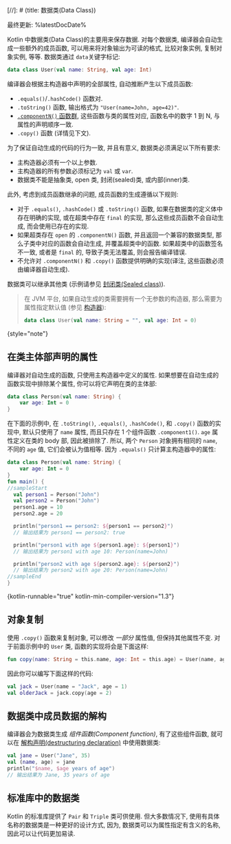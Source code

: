 [//]: # (title: 数据类(Data Class))

最终更新: %latestDocDate%

Kotlin 中数据类(Data Class)的主要用来保存数据.
对每个数据类, 编译器会自动生成一些额外的成员函数, 可以用来将对象输出为可读的格式, 比较对象实例, 复制对象实例, 等等.
数据类通过 `data`关键字标记:

```kotlin
data class User(val name: String, val age: Int)
```

编译器会根据主构造器中声明的全部属性, 自动推断产生以下成员函数:

* `.equals()`/`.hashCode()` 函数对.
* `.toString()` 函数, 输出格式为 `"User(name=John, age=42)"`.
* [`.componentN()` 函数群](destructuring-declarations.md),
  这些函数与类的属性对应, 函数名中的数字 1 到 N, 与属性的声明顺序一致.
* `.copy()` 函数 (详情见下文).

为了保证自动生成的代码的行为一致, 并且有意义, 数据类必须满足以下所有要求:

* 主构造器必须有一个以上参数.
* 主构造器的所有参数必须标记为 `val` 或 `var`.
* 数据类不能是抽象类, open 类, 封闭(sealed)类, 或内部(inner)类.

此外, 考虑到成员函数继承的问题, 成员函数的生成遵循以下规则:

* 对于 `.equals()`, `.hashCode()` 或 `.toString()` 函数, 如果在数据类的定义体中存在明确的实现,
  或在超类中存在 `final` 的实现, 那么这些成员函数不会自动生成, 而会使用已存在的实现.
* 如果超类存在 `open` 的 `.componentN()` 函数, 并且返回一个兼容的数据类型,
  那么子类中对应的函数会自动生成, 并覆盖超类中的函数. 如果超类中的函数签名不一致,
  或者是 `final` 的, 导致子类无法覆盖, 则会报告编译错误.
* 不允许对 `.componentN()` 和 `.copy()` 函数提供明确的实现(译注, 这些函数必须由编译器自动生成).

数据类可以继承其他类 (示例请参见 [封闭类(Sealed class)](sealed-classes.md)).

> 在 JVM 平台, 如果自动生成的类需要拥有一个无参数的构造器, 那么需要为属性指定默认值
> (参见 [构造器](classes.md#constructors)):
>
> ```kotlin
> data class User(val name: String = "", val age: Int = 0)
> ```
>
{style="note"}

## 在类主体部声明的属性

编译器对自动生成的函数, 只使用主构造器中定义的属性.
如果想要在自动生成的函数实现中排除某个属性, 你可以将它声明在类的主体部:

```kotlin
data class Person(val name: String) {
    var age: Int = 0
}
```

在下面的示例中, 在 `.toString()`, `.equals()`, `.hashCode()`, 和 `.copy()` 函数的实现中, 默认只使用了 `name` 属性,
而且只存在 1 个组件函数 `.component1()`.
`age` 属性定义在类的 body 部, 因此被排除了.
所以, 两个 `Person` 对象拥有相同的 `name`, 不同的 `age` 值, 它们会被认为值相等.
因为 `.equals()` 只计算主构造器中的属性:

```kotlin
data class Person(val name: String) {
    var age: Int = 0
}
fun main() {
//sampleStart
  val person1 = Person("John")
  val person2 = Person("John")
  person1.age = 10
  person2.age = 20

  println("person1 == person2: ${person1 == person2}")
  // 输出结果为 person1 == person2: true

  println("person1 with age ${person1.age}: ${person1}")
  // 输出结果为 person1 with age 10: Person(name=John)

  println("person2 with age ${person2.age}: ${person2}")
  // 输出结果为 person2 with age 20: Person(name=John)
//sampleEnd
}
```
{kotlin-runnable="true" kotlin-min-compiler-version="1.3"}

## 对象复制

使用 `.copy()` 函数来复制对象, 可以修改 _一部分_ 属性值, 但保持其他属性不变.
对于前面示例中的 `User` 类, 函数的实现将会是下面这样:

```kotlin
fun copy(name: String = this.name, age: Int = this.age) = User(name, age)
```

因此你可以编写下面这样的代码:

```kotlin
val jack = User(name = "Jack", age = 1)
val olderJack = jack.copy(age = 2)
```

## 数据类中成员数据的解构

编译器会为数据类生成 _组件函数(Component function)_, 有了这些组件函数,
就可以在 [解构声明(destructuring declaration)](destructuring-declarations.md) 中使用数据类:

```kotlin
val jane = User("Jane", 35)
val (name, age) = jane
println("$name, $age years of age") 
// 输出结果为 Jane, 35 years of age
```

## 标准库中的数据类

Kotlin 的标准库提供了 `Pair` 和 `Triple` 类可供使用.
但大多数情况下, 使用有具体名称的数据类是一种更好的设计方式,
因为, 数据类可以为属性指定有含义的名称, 因此可以让代码更加易读.
